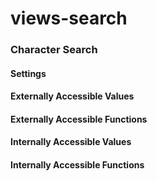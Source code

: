 # views-search

### Character Search


#### Settings



#### Externally Accessible Values



#### Externally Accessible Functions



#### Internally Accessible Values



#### Internally Accessible Functions


